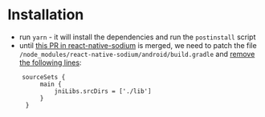 # Installation

- run `yarn` - it will install the dependencies and run the `postinstall` script
- until [this PR in react-native-sodium](https://github.com/lyubo/react-native-sodium/pull/43) is merged, we need to patch the file `/node_modules/react-native-sodium/android/build.gradle` and [remove the following lines](https://github.com/lyubo/react-native-sodium/pull/43/files):

```
    sourceSets {
         main {
             jniLibs.srcDirs = ['./lib']
         }
     }
```
